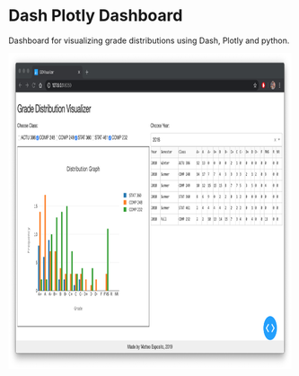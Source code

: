 # Dash Plotly Dashboard

Dashboard for visualizing grade distributions using Dash, Plotly and python.

<p align="center">
  <img src="/main.png" height="563" width="899">
</p>
